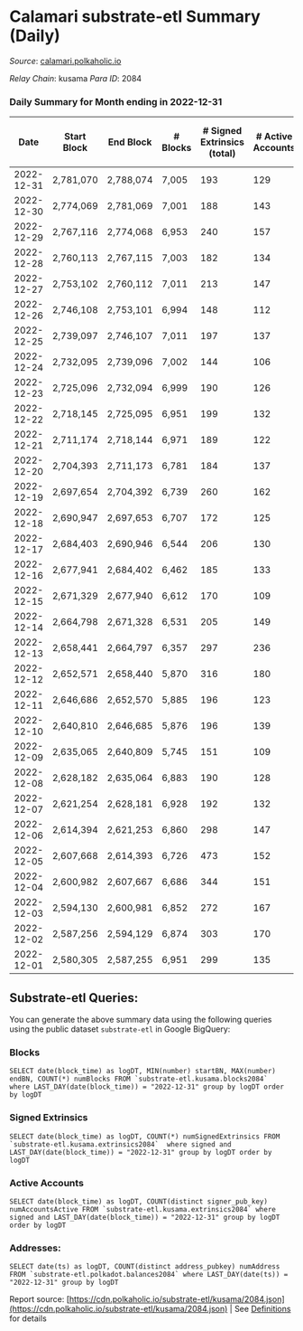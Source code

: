 # Calamari substrate-etl Summary (Daily)

_Source_: [calamari.polkaholic.io](https://calamari.polkaholic.io)

*Relay Chain*: kusama
*Para ID*: 2084



### Daily Summary for Month ending in 2022-12-31


| Date | Start Block | End Block | # Blocks | # Signed Extrinsics (total) | # Active Accounts | # Passive | # New | # Addresses with Balances | # Events | # Transfers | # XCM Transfers In | # XCM Transfers Out |
| ---- | ----------- | --------- | -------- | --------------------------- | ----------------- | --------- | ----- | ------------------------- | -------- | ----------- | ------------------ | ------------------- |
| 2022-12-31 | 2,781,070 | 2,788,074 | 7,005  | 193 | 129 |  |  | 34,660 | 48,504 | 63 ($11,362.11) | 4 ($820.25) | 4 ($445.77) |
| 2022-12-30 | 2,774,069 | 2,781,069 | 7,001  | 188 | 143 |  |  | 34,654 | 48,420 | 46 ($12,459.89) | 3 ($308.68) | 1 ($184.82) |
| 2022-12-29 | 2,767,116 | 2,774,068 | 6,953  | 240 | 157 |  |  | 34,648 | 48,633 | 77 ($10,722.09) |   | 7 ($0.01) |
| 2022-12-28 | 2,760,113 | 2,767,115 | 7,003  | 182 | 134 |  |  | 34,635 | 48,436 | 33 ($4,562.74) | 3 ($543.66) | 2 ($138.33) |
| 2022-12-27 | 2,753,102 | 2,760,112 | 7,011  | 213 | 147 |  |  | 34,632 | 42,536 | 40 ($49,880.95) |   |   |
| 2022-12-26 | 2,746,108 | 2,753,101 | 6,994  | 148 | 112 |  |  |  | 48,696 | 20 ($9,901.73) |   |   |
| 2022-12-25 | 2,739,097 | 2,746,107 | 7,011  | 197 | 137 |  |  | 34,627 | 49,143 | 54 ($18,263.81) | 3 ($148.89) | 2 ($197.22) |
| 2022-12-24 | 2,732,095 | 2,739,096 | 7,002  | 144 | 106 |  |  |  | 48,656 | 28 ($10,816.97) |   |   |
| 2022-12-23 | 2,725,096 | 2,732,094 | 6,999  | 190 | 126 |  |  |  | 48,941 | 39 ($11,227.91) | 1 ($3.83) | 2 ($548.21) |
| 2022-12-22 | 2,718,145 | 2,725,095 | 6,951  | 199 | 132 |  |  |  | 48,774 | 33 ($46,575.04) | 1 ($241.73) | 3 ($354.38) |
| 2022-12-21 | 2,711,174 | 2,718,144 | 6,971  | 189 | 122 |  |  |  | 48,718 | 38 ($15,443.46) | 1 ($668.68) | 1 ($98.22) |
| 2022-12-20 | 2,704,393 | 2,711,173 | 6,781  | 184 | 137 |  |  |  | 41,479 | 43 ($5,654.79) |   |   |
| 2022-12-19 | 2,697,654 | 2,704,392 | 6,739  | 260 | 162 |  |  |  | 48,452 | 66 ($15,417.58) | 8 ($771.37) | 1 ($556.97) |
| 2022-12-18 | 2,690,947 | 2,697,653 | 6,707  | 172 | 125 |  |  |  | 47,494 | 34 ($7,397.22) | 1 ($126.52) |   |
| 2022-12-17 | 2,684,403 | 2,690,946 | 6,544  | 206 | 130 |  |  | 34,616 | 46,148 | 85 ($63,087.74) | 1 ($64.82) |   |
| 2022-12-16 | 2,677,941 | 2,684,402 | 6,462  | 185 | 133 |  |  | 34,614 | 40,314 | 53 ($27,562.02) | 1 ($270.09) |   |
| 2022-12-15 | 2,671,329 | 2,677,940 | 6,612  | 170 | 109 |  |  | 34,610 | 47,161 | 45 ($11,020.18) | 2 ($666.27) | 1 ($234.48) |
| 2022-12-14 | 2,664,798 | 2,671,328 | 6,531  | 205 | 149 |  |  | 34,606 | 39,956 | 47 ($35,895.41) | 7 ($1,025.53) | 1 ($1,294.23) |
| 2022-12-13 | 2,658,441 | 2,664,797 | 6,357  | 297 | 236 |  |  |  | 47,222 | 150 ($58,740.05) | 3 ($590.10) | 1 ($114.31) |
| 2022-12-12 | 2,652,571 | 2,658,440 | 5,870  | 316 | 180 |  |  |  | 39,305 | 91 ($35,538.30) | 7 ($290.27) | 5 ($431.53) |
| 2022-12-11 | 2,646,686 | 2,652,570 | 5,885  | 196 | 123 |  |  |  | 44,748 | 31 ($24,956.55) |   |   |
| 2022-12-10 | 2,640,810 | 2,646,685 | 5,876  | 196 | 139 |  |  |  | 38,244 | 43 ($5,936.08) |   |   |
| 2022-12-09 | 2,635,065 | 2,640,809 | 5,745  | 151 | 109 |  |  | 34,567 | 37,463 | 26 ($8,317.26) | 1 ($51.44) | 1 ($51.44) |
| 2022-12-08 | 2,628,182 | 2,635,064 | 6,883  | 190 | 128 |  |  | 34,565 | 47,461 | 35 ($24,654.65) |   | 1 ($200.79) |
| 2022-12-07 | 2,621,254 | 2,628,181 | 6,928  | 192 | 132 |  |  |  | 47,517 | 43 ($16,575.53) | 1 ($65.93) | 1 ($55.72) |
| 2022-12-06 | 2,614,394 | 2,621,253 | 6,860  | 298 | 147 |  |  | 34,552 | 41,135 | 132 ($13,771.45) | 2 ($203.18) |   |
| 2022-12-05 | 2,607,668 | 2,614,393 | 6,726  | 473 | 152 |  |  | 34,459 | 47,681 | 294 ($11,577.95) | 4 ($196.48) | 3 ($346.69) |
| 2022-12-04 | 2,600,982 | 2,607,667 | 6,686  | 344 | 151 |  |  | 34,209 | 47,290 | 183 ($15,201.07) | 2 ($1.46) | 4 ($301.18) |
| 2022-12-03 | 2,594,130 | 2,600,981 | 6,852  | 272 | 167 |  |  | 34,077 | 47,344 | 92 ($24,811.69) | 3 ($470.23) |   |
| 2022-12-02 | 2,587,256 | 2,594,129 | 6,874  | 303 | 170 |  |  | 34,043 | 48,247 | 134 ($16,501.48) | 1 ($21.72) |   |
| 2022-12-01 | 2,580,305 | 2,587,255 | 6,951  | 299 | 135 |  |  | 33,969 | 42,196 | 165 ($40,993.53) | 1 ($4.40) | 1 ($29.55) |

## Substrate-etl Queries:
You can generate the above summary data using the following queries using the public dataset `substrate-etl` in Google BigQuery:


### Blocks
```
SELECT date(block_time) as logDT, MIN(number) startBN, MAX(number) endBN, COUNT(*) numBlocks FROM `substrate-etl.kusama.blocks2084`  where LAST_DAY(date(block_time)) = "2022-12-31" group by logDT order by logDT
```


### Signed Extrinsics
```
SELECT date(block_time) as logDT, COUNT(*) numSignedExtrinsics FROM `substrate-etl.kusama.extrinsics2084`  where signed and LAST_DAY(date(block_time)) = "2022-12-31" group by logDT order by logDT
```


### Active Accounts
```
SELECT date(block_time) as logDT, COUNT(distinct signer_pub_key) numAccountsActive FROM `substrate-etl.kusama.extrinsics2084` where signed and LAST_DAY(date(block_time)) = "2022-12-31" group by logDT order by logDT
```


### Addresses:
```
SELECT date(ts) as logDT, COUNT(distinct address_pubkey) numAddress FROM `substrate-etl.polkadot.balances2084` where LAST_DAY(date(ts)) = "2022-12-31" group by logDT
```



Report source: [https://cdn.polkaholic.io/substrate-etl/kusama/2084.json](https://cdn.polkaholic.io/substrate-etl/kusama/2084.json) | See [Definitions](/DEFINITIONS.md) for details
